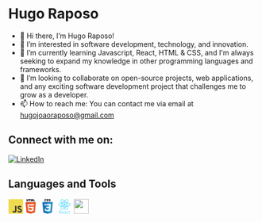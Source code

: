 <h1>Hugo Raposo</h1>

- 👋 Hi there, I’m Hugo Raposo!
- 👀 I’m interested in software development, technology, and innovation.
- 🌱 I’m currently learning Javascript, React, HTML & CSS, and I'm always seeking to expand my knowledge in other programming languages and frameworks.
- 💞️ I’m looking to collaborate on open-source projects, web applications, and any exciting software development project that challenges me to grow as a developer.
- 📫 How to reach me: You can contact me via email at hugojoaoraposo@gmail.com 

<h2>Connect with me on:</h2> 

<a href="https://www.linkedin.com/in/hugojoaoraposo">
  <img src="https://raw.githubusercontent.com/rahuldkjain/github-profile-readme-generator/master/src/images/icons/Social/linked-in-alt.svg" alt="LinkedIn" style="width:30px;height:30px;">
</a>

<h2>Languages and Tools</h2>

<img src="https://raw.githubusercontent.com/devicons/devicon/master/icons/javascript/javascript-original.svg" style="width:30px;height:30px;"><img src="https://raw.githubusercontent.com/devicons/devicon/master/icons/html5/html5-original-wordmark.svg" style="width:30px;height:30px;">
<img src="https://raw.githubusercontent.com/devicons/devicon/master/icons/css3/css3-original-wordmark.svg" style="width:30px;height:30px;">
<img src="https://raw.githubusercontent.com/devicons/devicon/master/icons/react/react-original-wordmark.svg" style="width:30px;height:30px;">
<img src="https://getbootstrap.com/docs/5.0/assets/brand/bootstrap-social-logo.png" style="width:30px;height:30px;">


<!---
hugojoaoraposo/hugojoaoraposo is a ✨ special ✨ repository because its `README.md` (this file) appears on your GitHub profile.
You can click the Preview link to take a look at your changes.
--->
